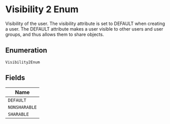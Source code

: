 
# Visibility 2 Enum

Visibility of the user. The visibility attribute is set to DEFAULT when creating a user. The DEFAULT attribute makes a user visible to other users and user groups, and thus allows them to share objects.

## Enumeration

`Visibility2Enum`

## Fields

| Name |
|  --- |
| `DEFAULT` |
| `NONSHARABLE` |
| `SHARABLE` |

